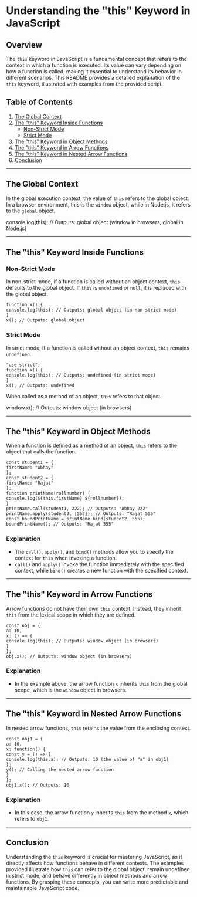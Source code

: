 # Understanding the "this" Keyword in JavaScript

## Overview

The `this` keyword in JavaScript is a fundamental concept that refers to the context in which a function is executed. Its value can vary depending on how a function is called, making it essential to understand its behavior in different scenarios. This README provides a detailed explanation of the `this` keyword, illustrated with examples from the provided script.

## Table of Contents

1. [The Global Context](#the-global-context)
2. [The "this" Keyword Inside Functions](#the-this-keyword-inside-functions)
   - [Non-Strict Mode](#non-strict-mode)
   - [Strict Mode](#strict-mode)
3. [The "this" Keyword in Object Methods](#the-this-keyword-in-object-methods)
4. [The "this" Keyword in Arrow Functions](#the-this-keyword-in-arrow-functions)
5. [The "this" Keyword in Nested Arrow Functions](#the-this-keyword-in-nested-arrow-functions)
6. [Conclusion](#conclusion)

---

## The Global Context

In the global execution context, the value of `this` refers to the global object. In a browser environment, this is the `window` object, while in Node.js, it refers to the `global` object.

console.log(this); // Outputs: global object (window in browsers, global in Node.js)

---

## The "this" Keyword Inside Functions

### Non-Strict Mode

In non-strict mode, if a function is called without an object context, `this` defaults to the global object. If `this` is `undefined` or `null`, it is replaced with the global object.


```
function x() {
console.log(this); // Outputs: global object (in non-strict mode)
}
x(); // Outputs: global object

```


### Strict Mode

In strict mode, if a function is called without an object context, `this` remains `undefined`.


```
"use strict";
function x() {
console.log(this); // Outputs: undefined (in strict mode)
}
x(); // Outputs: undefined

```


When called as a method of an object, `this` refers to that object.

window.x(); // Outputs: window object (in browsers)


---

## The "this" Keyword in Object Methods

When a function is defined as a method of an object, `this` refers to the object that calls the function.

```
const student1 = {
firstName: "Abhay"
};
const student2 = {
firstName: "Rajat"
};
function printName(rollnumber) {
console.log(${this.firstName} ${rollnumber});
}
printName.call(student1, 222); // Outputs: "Abhay 222"
printName.apply(student2, [555]); // Outputs: "Rajat 555"
const boundPrintName = printName.bind(student2, 555);
boundPrintName(); // Outputs: "Rajat 555"

```


### Explanation
- The `call()`, `apply()`, and `bind()` methods allow you to specify the context for `this` when invoking a function.
- `call()` and `apply()` invoke the function immediately with the specified context, while `bind()` creates a new function with the specified context.

---

## The "this" Keyword in Arrow Functions

Arrow functions do not have their own `this` context. Instead, they inherit `this` from the lexical scope in which they are defined.

```
const obj = {
a: 10,
x: () => {
console.log(this); // Outputs: window object (in browsers)
}
};
obj.x(); // Outputs: window object (in browsers)

```


### Explanation
- In the example above, the arrow function `x` inherits `this` from the global scope, which is the `window` object in browsers.

---

## The "this" Keyword in Nested Arrow Functions

In nested arrow functions, `this` retains the value from the enclosing context.

```
const obj1 = {
a: 10,
x: function() {
const y = () => {
console.log(this.a); // Outputs: 10 (the value of "a" in obj1)
};
y(); // Calling the nested arrow function
}
};
obj1.x(); // Outputs: 10

```


### Explanation
- In this case, the arrow function `y` inherits `this` from the method `x`, which refers to `obj1`.

---

## Conclusion

Understanding the `this` keyword is crucial for mastering JavaScript, as it directly affects how functions behave in different contexts. The examples provided illustrate how `this` can refer to the global object, remain undefined in strict mode, and behave differently in object methods and arrow functions. By grasping these concepts, you can write more predictable and maintainable JavaScript code.